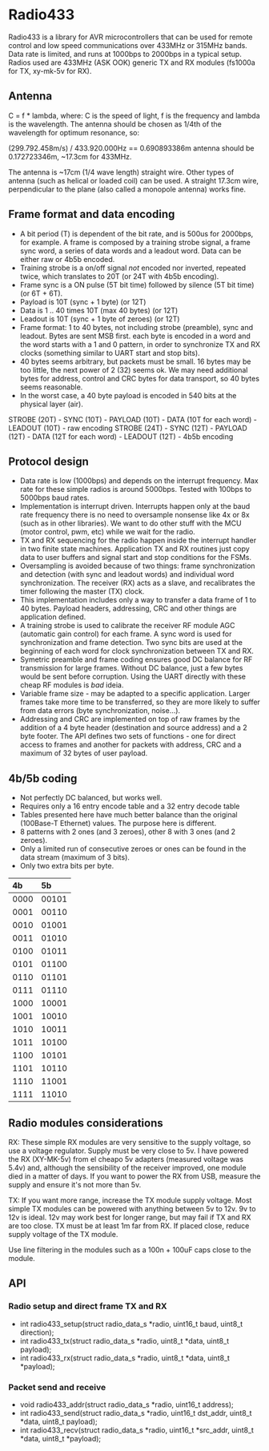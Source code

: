 # Radio433

Radio433 is a library for AVR microcontrollers that can be used for
remote control and low speed communications over 433MHz or 315MHz bands.
Data rate is limited, and runs at 1000bps to 2000bps in a typical setup.
Radios used are 433MHz (ASK OOK) generic TX and RX modules (fs1000a
for TX, xy-mk-5v for RX).

## Antenna

C = f * lambda, where: C is the speed of light, f is the frequency and
lambda is the wavelength. The antenna should be chosen as 1/4th of the
wavelength for optimum resonance, so:

(299.792.458m/s) / 433.920.000Hz == 0.690893386m antenna should be
0.172723346m, ~17.3cm for 433MHz.

The antenna is ~17cm (1/4 wave length) straight wire. Other types of
antenna (such as helical or loaded coil) can be used. A straight 17.3cm
wire, perpendicular to the plane (also called a monopole antenna) works
fine.

## Frame format and data encoding

- A bit period (T) is dependent of the bit rate, and is 500us for
2000bps, for example. A frame is composed by a training strobe signal,
a frame sync word, a series of data words and a leadout word. Data
can be either raw or 4b5b encoded.
- Training strobe is a on/off signal *not* encoded nor inverted,
repeated twice, which translates to 20T (or 24T with 4b5b encoding).
- Frame sync is a ON pulse (5T bit time) followed by silence (5T bit
time) (or 6T + 6T).
- Payload is 10T (sync + 1 byte) (or 12T)
- Data is 1 .. 40 times 10T (max 40 bytes) (or 12T)
- Leadout is 10T (sync + 1 byte of zeroes) (or 12T)
- Frame format: 1 to 40 bytes, not including strobe (preamble), sync and
  leadout. Bytes are sent MSB first. each byte is encoded in a word and
  the word starts with a 1 and 0 pattern, in order to synchronize TX and
  RX clocks (something similar to UART start and stop bits).
- 40 bytes seems arbitrary, but packets must be small. 16 bytes may be
  too little, the next power of 2 (32) seems ok. We may need additional
  bytes for address, control and CRC bytes for data transport, so 40 
  bytes seems reasonable.
- In the worst case, a 40 byte payload is encoded in 540 bits at the
  physical layer (air).

STROBE (20T) - SYNC (10T) - PAYLOAD (10T) - DATA (10T for each word) - LEADOUT (10T) - raw encoding
STROBE (24T) - SYNC (12T) - PAYLOAD (12T) - DATA (12T for each word) - LEADOUT (12T) - 4b5b encoding

## Protocol design

- Data rate is low (1000bps) and depends on the interrupt frequency. Max
rate for these simple radios is around 5000bps. Tested with 100bps
to 5000bps baud rates.
- Implementation is interrupt driven. Interrupts happen only at the
baud rate frequency there is no need to oversample nonsense like 4x or
8x (such as in other libraries). We want to do other stuff with the
MCU (motor control, pwm, etc) while we wait for the radio.
- TX and RX sequencing for the radio happen inside the interrupt handler
in two finite state machines. Application TX and RX routines just
copy data to user buffers and signal start and stop conditions for
the FSMs.
- Oversampling is avoided because of two things: frame synchronization
and detection (with sync and leadout words) and individual word
synchronization. The receiver (RX) acts as a slave, and recalibrates
the timer following the master (TX) clock.
- This implementation includes only a way to transfer a data frame of
1 to 40 bytes. Payload headers, addressing, CRC and other things are
application defined.
- A training strobe is used to calibrate the receiver RF module AGC
(automatic gain control) for each frame. A sync word is used for
synchronization and frame detection. Two sync bits are used at the
beginning of each word for clock synchronization between TX and RX.
- Symetric preamble and frame coding ensures good DC balance for RF
transmission for large frames. Without DC balance, just a few bytes
would be sent before corruption. Using the UART directly with these
cheap RF modules is *bad* ideia.
- Variable frame size - may be adapted to a specific application. Larger
frames take more time to be transferred, so they are more likely to
suffer from data errors (byte synchronization, noise...).
- Addressing and CRC are implemented on top of raw frames by the
addition of a 4 byte header (destination and source address) and a 2
 byte footer. The API defines two sets of functions - one for direct
access to frames and another for packets with address, CRC and a
maximum of 32 bytes of user payload.

## 4b/5b coding

- Not perfectly DC balanced, but works well.
- Requires only a 16 entry encode table and a 32 entry decode table
- Tables presented here have much better balance than the original
(100Base-T Ethernet) values. The purpose here is different.
- 8 patterns with 2 ones (and 3 zeroes), other 8 with 3 ones (and 2
zeroes).
- Only a limited run of consecutive zeroes or ones can be found in the
data stream (maximum of 3 bits).
- Only two extra bits per byte.

|4b		|5b		|
| :------------ | :------------ |
| 0000		| 00101		|
| 0001		| 00110		|
| 0010		| 01001		|
| 0011		| 01010		|
| 0100		| 01011		|
| 0101		| 01100		|
| 0110		| 01101		|
| 0111		| 01110		|
| 1000		| 10001		|
| 1001		| 10010		|
| 1010		| 10011		|
| 1011		| 10100		|
| 1100		| 10101		|
| 1101		| 10110		|
| 1110		| 11001		|
| 1111		| 11010		|

## Radio modules considerations

RX:
These simple RX modules are very sensitive to the supply voltage, so
use a voltage regulator. Supply must be very close to 5v. I have
powered the RX (XY-MK-5v) from el cheapo 5v adapters (measured voltage
was 5.4v) and, although the sensibility of the receiver improved, one
module died in a matter of days. If you want to power the RX from USB,
measure the supply and ensure it's not more than 5v.

TX:
If you want more range, increase the TX module supply voltage. Most
simple TX modules can be powered with anything between 5v to 12v. 9v
to 12v is ideal. 12v may work best for longer range, but may fail if
TX and RX are too close. TX must be at least 1m far from RX. If placed
close, reduce supply voltage of the TX module.

Use line filtering in the modules such as a 100n + 100uF caps close to
the module.


## API

### Radio setup and direct frame TX and RX

- int radio433_setup(struct radio_data_s *radio, uint16_t baud, uint8_t direction);
- int radio433_tx(struct radio_data_s *radio, uint8_t *data, uint8_t payload);
- int radio433_rx(struct radio_data_s *radio, uint8_t *data, uint8_t *payload);

### Packet send and receive

- void radio433_addr(struct radio_data_s *radio, uint16_t address);
- int radio433_send(struct radio_data_s *radio, uint16_t dst_addr, uint8_t *data, uint8_t payload);
- int radio433_recv(struct radio_data_s *radio, uint16_t *src_addr, uint8_t *data, uint8_t *payload);
